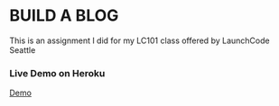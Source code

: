 # BUILD A BLOG
 This is an assignment I did for my LC101 class offered by LaunchCode Seattle

 ### Live Demo on Heroku
 [Demo](http://muatasim-blog.herokuapp.com)
